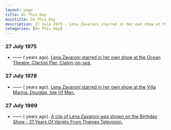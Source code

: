 ```yaml
---
layout: page
title: On This Day
maintitle: On This Day
description: 27 July 1975 - Lena Zavaroni starred in her own show at the Ocean Theatre, Clacton Pier, Claton-on-sea. 27 July 1978 - Lena Zavaroni starred in her own show at the Villa Marina, Douglas, Isle Of Man. 27 July 1989 - A clip of Lena Zavaroni was shown on the Birthday Show - 21 Years Of Variety From Thames Television.
categories: [On This Day]
---
```


### 27 July 1975
* —— (<span id="age1"></span> years ago). [Lena Zavaroni starred in her own show at the Ocean Theatre, Clacton Pier, Claton-on-sea.](/theatre/the%20lena%20zavaroni%20show/1975/07/27/the-lena-zavaroni-show.html)

### 27 July 1978
* —— (<span id="age2"></span> years ago). [Lena Zavaroni starred in her own show at the Villa Marina, Douglas, Isle Of Man.](/theatre/the%20lena%20zavaroni%20show/1978/07/27/the-lena-zavaroni-show.html)

### 27 July 1989
* —— (<span id="age3"></span> years ago). [A clip of Lena Zavaroni was shown on the Birthday Show - 21 Years Of Variety From Thames Television.](/thames%20television/1989/07/27/the-birthday-show.html)

<!-- Script for calculating number of years ago -->
<script>
var dob = '19750727';
var year = Number(dob.substr(0, 4));
var month = Number(dob.substr(4, 2)) - 1;
var day = Number(dob.substr(6, 2));
var today = new Date();
var age1 = today.getFullYear() - year;
if (today.getMonth() < month || (today.getMonth() == month && today.getDate() < day)) {
age1--;
}
document.getElementById("age1").innerHTML=age1;

var dob = '19780727';
var year = Number(dob.substr(0, 4));
var month = Number(dob.substr(4, 2)) - 1;
var day = Number(dob.substr(6, 2));
var today = new Date();
var age2 = today.getFullYear() - year;
if (today.getMonth() < month || (today.getMonth() == month && today.getDate() < day)) {
age2--;
}
document.getElementById("age2").innerHTML=age2;

var dob = '19890727';
var year = Number(dob.substr(0, 4));
var month = Number(dob.substr(4, 2)) - 1;
var day = Number(dob.substr(6, 2));
var today = new Date();
var age3 = today.getFullYear() - year;
if (today.getMonth() < month || (today.getMonth() == month && today.getDate() < day)) {
age3--;
}
document.getElementById("age3").innerHTML=age3;
</script>

